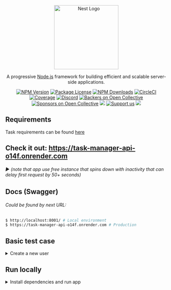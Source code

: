 <p align="center">
  <a href="http://nestjs.com/" target="blank"><img src="https://nestjs.com/img/logo-small.svg" width="200" alt="Nest Logo" /></a>
</p>

[circleci-image]: https://img.shields.io/circleci/build/github/nestjs/nest/master?token=abc123def456
[circleci-url]: https://circleci.com/gh/nestjs/nest

<p align="center">A progressive <a href="http://nodejs.org" target="_blank">Node.js</a> framework for building efficient and scalable server-side applications.</p>
<p align="center">
  <a href="https://www.npmjs.com/~nestjscore" target="_blank"><img src="https://img.shields.io/npm/v/@nestjs/core.svg" alt="NPM Version" /></a>
  <a href="https://www.npmjs.com/~nestjscore" target="_blank"><img src="https://img.shields.io/npm/l/@nestjs/core.svg" alt="Package License" /></a>
  <a href="https://www.npmjs.com/~nestjscore" target="_blank"><img src="https://img.shields.io/npm/dm/@nestjs/common.svg" alt="NPM Downloads" /></a>
  <a href="https://circleci.com/gh/nestjs/nest" target="_blank"><img src="https://img.shields.io/circleci/build/github/nestjs/nest/master" alt="CircleCI" /></a>
  <a href="https://coveralls.io/github/nestjs/nest?branch=master" target="_blank"><img src="https://coveralls.io/repos/github/nestjs/nest/badge.svg?branch=master#9" alt="Coverage" /></a>
  <a href="https://discord.gg/G7Qnnhy" target="_blank"><img src="https://img.shields.io/badge/discord-online-brightgreen.svg" alt="Discord"/></a>
  <a href="https://opencollective.com/nest#backer" target="_blank"><img src="https://opencollective.com/nest/backers/badge.svg" alt="Backers on Open Collective" /></a>
  <a href="https://opencollective.com/nest#sponsor" target="_blank"><img src="https://opencollective.com/nest/sponsors/badge.svg" alt="Sponsors on Open Collective" /></a>
  <a href="https://paypal.me/kamilmysliwiec" target="_blank"><img src="https://img.shields.io/badge/Donate-PayPal-ff3f59.svg"/></a>
  <a href="https://opencollective.com/nest#sponsor"  target="_blank"><img src="https://img.shields.io/badge/Support%20us-Open%20Collective-41B883.svg" alt="Support us"></a>
  <a href="https://twitter.com/nestframework" target="_blank"><img src="https://img.shields.io/twitter/follow/nestframework.svg?style=social&label=Follow"></a>
</p>

## Requirements
Task requirements can be found [here](REQUIREMENTS)


## Check it out: https://task-manager-api-o14f.onrender.com
###### ▶ (note that app use free instance that spins down with inactivity that can delay first request by 50+ seconds)


## Docs (Swagger)
###### Could be found by next URL:
```sh
$ http://localhost:8001/ # Local environment
$ https://task-manager-api-o14f.onrender.com # Production
```


## Basic test case
<details>
<summary>Create a new user</summary>
1. Create a new user

```bash
  curl --location 'http://localhost:8001/api/auth/register' \
  --header 'Content-Type: application/json' \
  --data '{
      "email": "user_100@mail.com",
      "password": "123123"
  }'
```

2. Create a new project

```bash
  curl --location 'http://localhost:8001/api/users/6669c0c849dc111f981c3191/projects' \
  --header 'Content-Type: application/json' \
  --header 'Authorization: Bearer eyJhbGciOiJIUzI1NiIsInR5cCI6IkpXVCJ9.eyJlbWFpbCI6InVzZXJfMUBtYWlsLmNvbSIsInVzZXJJZCI6IjY2NjljMGM4NDlkYzExMWY5ODFjMzE5MSIsImlhdCI6MTcxODIyNzYxMCwiZXhwIjoxNzE4MzE0MDEwfQ.QDUa1i_KGHbADLghEMmvSuj4m2DwI2vahCmM9kCZJM0' \
  --data '{
      "name": "project name",
      "description": "project description"
  }'
```

3. Create a new task

```bash
  curl --location 'http://localhost:8001/api/users/6669c0c849dc111f981c3191/projects/:projectId/tasks' \
  --header 'Content-Type: application/json' \
  --header 'Authorization: Bearer eyJhbGciOiJIUzI1NiIsInR5cCI6IkpXVCJ9.eyJlbWFpbCI6InVzZXJfMUBtYWlsLmNvbSIsInVzZXJJZCI6IjY2NjljMGM4NDlkYzExMWY5ODFjMzE5MSIsImlhdCI6MTcxODIyNzYxMCwiZXhwIjoxNzE4MzE0MDEwfQ.QDUa1i_KGHbADLghEMmvSuj4m2DwI2vahCmM9kCZJM0' \
  --data '{
      "title": "task_100",
      "description": "description",
      "status": "new",
      "projectId": "666a1b880f8bf34c534b394c"
  }'
```

4. Get tasks with filter

```bash
  curl --location 'http://localhost:8001/api/users/6669c0c849dc111f981c3191/projects/666a1b880f8bf34c534b394c/tasks?status=in_progress' \
  --header 'Authorization: Bearer eyJhbGciOiJIUzI1NiIsInR5cCI6IkpXVCJ9.eyJlbWFpbCI6InVzZXJfMUBtYWlsLmNvbSIsInVzZXJJZCI6IjY2NjljMGM4NDlkYzExMWY5ODFjMzE5MSIsImlhdCI6MTcxODIyNzYxMCwiZXhwIjoxNzE4MzE0MDEwfQ.QDUa1i_KGHbADLghEMmvSuj4m2DwI2vahCmM9kCZJM0' \
```

</details>


## Run locally
<details>
<summary>Install dependencies and run app</summary>

#### Requires [Node.js](https://nodejs.org/) v14+ to run and .env files provided for client and server sides.

###### 1. Run commands from the root directory:
```sh
$ npm install
$ npm run start:dev
```
###### 2. Run tests (optional):
```sh
$ npm run test
```
</details>

